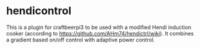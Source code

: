 # hendicontrol
This is a plugin for craftbeerpi3 to be used with a modified Hendi induction cooker (according to https://github.com/AHm74/hendictrl/wiki). It combines a gradient based on/off control with adaptive power control. 
